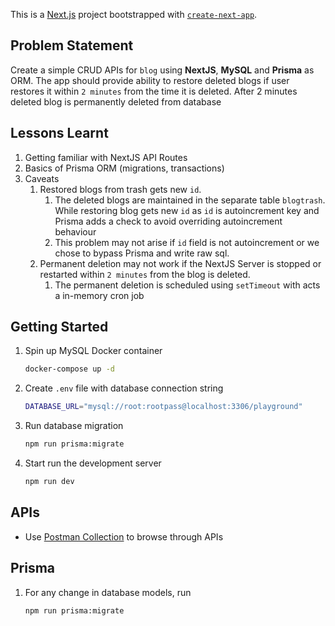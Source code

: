 This is a [Next.js](https://nextjs.org/) project bootstrapped with [`create-next-app`](https://github.com/vercel/next.js/tree/canary/packages/create-next-app).

## Problem Statement

Create a simple CRUD APIs for `blog` using **NextJS**, **MySQL** and **Prisma** as ORM. The app should provide ability to restore deleted blogs if user restores it within `2 minutes` from the time it is deleted. After 2 minutes deleted blog is permanently deleted from database

## Lessons Learnt

1. Getting familiar with NextJS API Routes
1. Basics of Prisma ORM (migrations, transactions)
1. Caveats
   1. Restored blogs from trash gets new `id`.
      1. The deleted blogs are maintained in the separate table `blogtrash`. While restoring blog gets new `id` as `id` is autoincrement key and Prisma adds a check to avoid overriding autoincrement behaviour
      1. This problem may not arise if `id` field is not autoincrement or we chose to bypass Prisma and write raw sql.
   2. Permanent deletion may not work if the NextJS Server is stopped or restarted within `2 minutes` from the blog is deleted.
      1. The permanent deletion is scheduled using `setTimeout` with acts a in-memory cron job

## Getting Started

1. Spin up MySQL Docker container

   ```bash
   docker-compose up -d
   ```

1. Create `.env` file with database connection string

   ```bash
   DATABASE_URL="mysql://root:rootpass@localhost:3306/playground"
   ```

1. Run database migration
   ```bash
   npm run prisma:migrate
   ```
1. Start run the development server
   ```bash
   npm run dev
   ```

## APIs

-  Use [Postman Collection](blogtrash.postman_collection.json) to browse through APIs

## Prisma

1. For any change in database models, run
   ```bash
   npm run prisma:migrate
   ```
